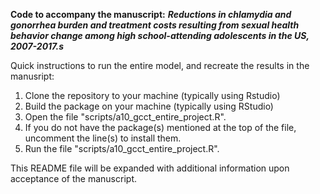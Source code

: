 **Code to accompany the manuscript:** ***Reductions in chlamydia and gonorrhea burden and treatment costs resulting from sexual health behavior change among high school-attending adolescents in the US, 2007-2017.s***

Quick instructions to run the entire model, and recreate the results in the manusript:

1. Clone the repository to your machine (typically using Rstudio)
2. Build the package on your machine (typically using RStudio)
3. Open the file "scripts/a10_gcct_entire_project.R".
4. If you do not have the package(s) mentioned at the top of the file, uncomment the line(s) to install them.
5. Run the file "scripts/a10_gcct_entire_project.R".

This README file will be expanded with additional information upon acceptance of the manuscript.

